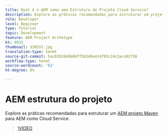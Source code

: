 ```yaml
---
title: Qual é o AEM como uma Estrutura de Projeto Cloud Service?
description: Explore as práticas recomendadas para estruturar um projeto Maven para AEM como Cloud Service.
role: Developer
level: Beginner
type: Tutorial
topic: Development
feature: AEM Project Archetype
kt: 6932
thumbnail: 330557.jpg
translation-type: tm+mt
source-git-commit: 5ac82928d4b0bf75b348a414793c24c3aca92f36
workflow-type: tm+mt
source-wordcount: '52'
ht-degree: 0%

---
```



# AEM estrutura do projeto

Explore as práticas recomendadas para estruturar um [AEM projeto Maven](https://experienceleague.adobe.com/docs/experience-manager-cloud-service/implementing/developing/aem-project-content-package-structure.html#developing) para AEM como Cloud Service.

>[!VIDEO](https://video.tv.adobe.com/v/330557/?quality=12&learn=on)